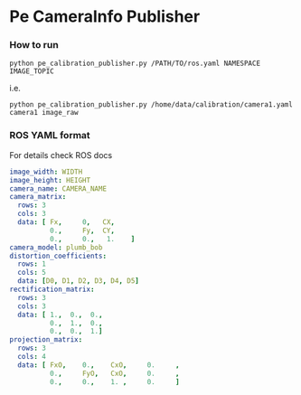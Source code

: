 # Pe CameraInfo Publisher

### How to run

`python pe_calibration_publisher.py /PATH/TO/ros.yaml NAMESPACE IMAGE_TOPIC`

i.e.

`python pe_calibration_publisher.py /home/data/calibration/camera1.yaml camera1 image_raw`


### ROS YAML format

For details check ROS docs

```yaml
image_width: WIDTH
image_height: HEIGHT
camera_name: CAMERA_NAME
camera_matrix:
  rows: 3
  cols: 3
  data: [ Fx,     0,   CX,
          0.,     Fy,  CY,
          0.,     0.,   1.    ]
camera_model: plumb_bob
distortion_coefficients:
  rows: 1
  cols: 5
  data: [D0, D1, D2, D3, D4, D5]
rectification_matrix:
  rows: 3
  cols: 3
  data: [ 1.,  0.,  0.,
          0.,  1.,  0.,
          0.,  0.,  1.]
projection_matrix:
  rows: 3
  cols: 4
  data: [ FxO,    0.,    CxO,     0.     ,
          0.,     FyO,   CxO,     0.     ,
          0.,     0.,    1. ,     0.     ]
```